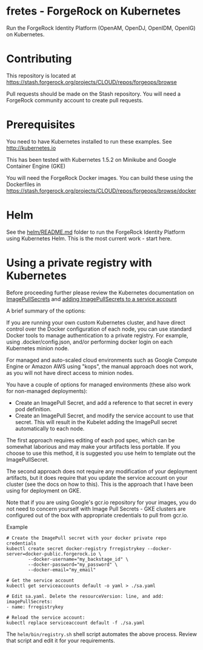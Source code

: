 # fretes  - ForgeRock on Kubernetes

Run the ForgeRock Identity Platform (OpenAM, OpenDJ, OpenIDM, OpenIG) on Kubernetes.

# Contributing 

This repository is located at https://stash.forgerock.org/projects/CLOUD/repos/forgeops/browse

Pull requests should be made on the Stash repository. You will 
need a ForgeRock community account to create pull requests.

# Prerequisites

You need to have Kubernetes installed to run these examples.  See
http://kubernetes.io

This has been tested with Kubernetes 1.5.2 on Minikube and Google Container Engine (GKE)

You will need the ForgeRock Docker images. You can build these using the
Dockerfiles in https://stash.forgerock.org/projects/CLOUD/repos/forgeops/browse/docker

# Helm

See the [helm/README.md](helm/README.md) folder to run the ForgeRock Identity Platform using Kubernetes Helm. This is the most current work - start
here.

# Using a private registry with Kubernetes

Before proceeding further please review the Kubernetes documentation on [ImagePullSecrets](http://kubernetes.io/docs/user-guide/images/#specifying-imagepullsecrets-on-a-pod)  and 
[adding ImagePullSecrets to a service account](http://kubernetes.io/docs/user-guide/service-accounts/)

A brief summary of the options:

If you are running your own custom Kubernetes cluster, and have direct control over the Docker configuration
of each node, you can use standard Docker tools to manage authentication to a private registry. For example, using .docker/config.json, and/or performing docker login on each Kubernetes minion node.

For managed and auto-scaled cloud environments such as Google Compute Engine or Amazon AWS using "kops", the manual approach does not work, as you will not have direct access to minion nodes. 

You have a couple of options for managed environments (these also work for non-managed deployments):

* Create an ImagePull Secret, and add a reference to that secret in every pod definition.
* Create an ImagePull Secret, and modify the service account to use that secret. This will result in the Kubelet adding 
the ImagePull secret automatically to each node. 

The first approach requires editing of each pod spec, which can be somewhat laborious and may make your artifacts less portable.  If you choose to use this method, it is suggested you use helm to template out the ImagePullSecret. 

The second approach does not require any modification of your deployment artifacts, but it does require that you update
the service account on your cluster (see the docs on how to this). This is the approach that I have been using for deployment on GKE. 

Note that if you are using Google's gcr.io repository for your images, you do not need to concern yourself with Image Pull Secrets - GKE clusters are configured out of the box with appropriate credentials to pull from gcr.io.

Example

```
# Create the ImagePull secret with your docker private repo credentials
kubectl create secret docker-registry frregistrykey --docker-server=docker-public.forgerock.io \
        --docker-username="my_backstage_id" \
        --docker-password="my_password" \
        --docker-email="my_email"
 
# Get the service account
kubectl get serviceaccounts default -o yaml > ./sa.yaml

# Edit sa.yaml. Delete the resourceVersion: line, and add:
imagePullSecrets:
- name: frregistrykey 

# Reload the service account:
kubectl replace serviceaccount default -f ./sa.yaml

```

The `helm/bin/registry.sh` shell script automates the above process. Review that script and edit it for your requirements.



